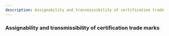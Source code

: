 ```yaml
---
description: Assignability and transmissibility of certification trade marks
---
```


### Assignability and transmissibility of certification trade marks

